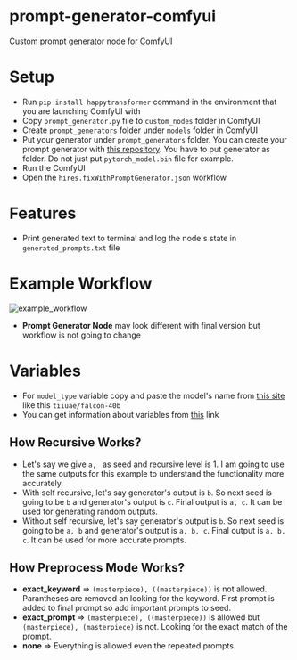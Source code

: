 # prompt-generator-comfyui
Custom prompt generator node for ComfyUI

# Setup
- Run ```pip install happytransformer``` command in the environment that you are launching ComfyUI with
- Copy ```prompt_generator.py``` file to ```custom_nodes``` folder in ComfyUI
- Create ```prompt_generators``` folder under ```models``` folder in ComfyUI
- Put your generator under ```prompt_generators``` folder. You can create your prompt generator with [this repository](https://github.com/alpertunga-bile/prompt-markdown-parser). You have to put generator as folder. Do not just put ```pytorch_model.bin``` file for example.
- Run the ComfyUI
- Open the ```hires.fixWithPromptGenerator.json``` workflow

# Features
- Print generated text to terminal and log the node's state in ```generated_prompts.txt``` file

# Example Workflow
![example_workflow](https://github.com/alpertunga-bile/prompt-generator-comfyui/assets/76731692/f50652a9-8751-41f3-81cf-d4cb61dd8a34)
- **Prompt Generator Node** may look different with final version but workflow is not going to change

# Variables
- For ```model_type``` variable copy and paste the model's name from [this site](https://huggingface.co/models?pipeline_tag=text-generation) like this ```tiiuae/falcon-40b```
- You can get information about variables from [this](https://happytransformer.com/text-generation/settings/) link

## How Recursive Works?
- Let's say we give ```a, ``` as seed and recursive level is 1. I am going to use the same outputs for this example to understand the functionality more accurately.
- With self recursive, let's say generator's output is ```b```. So next seed is going to be ```b``` and generator's output is ```c```. Final output is ```a, c```. It can be used for generating random outputs.
- Without self recursive, let's say generator's output is ```b```. So next seed is going to be ```a, b``` and generator's output is ```a, b, c```. Final output is ```a, b, c```. It can be used for more accurate prompts.

## How Preprocess Mode Works?
- **exact_keyword** => ```(masterpiece), ((masterpiece))``` is not allowed. Parantheses are removed an looking for the keyword. First prompt is added to final prompt so add important prompts to seed.
- **exact_prompt** => ```(masterpiece), ((masterpiece))``` is allowed but ```(masterpiece), (masterpiece)``` is not. Looking for the exact match of the prompt.
- **none** => Everything is allowed even the repeated prompts.
